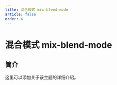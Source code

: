 ```yaml
---
title: 混合模式 mix-blend-mode
article: false
order: 4
---
```


# 混合模式 mix-blend-mode

## 简介

这里可以添加关于该主题的详细介绍。
